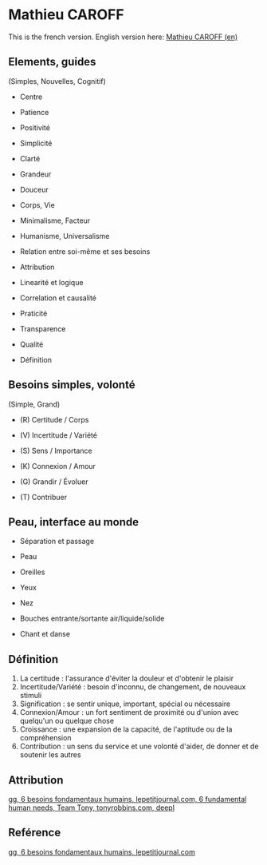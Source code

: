 # Mathieu CAROFF

This is the french version. English version here: [Mathieu CAROFF (en)](./README.md)

## Elements, guides

(Simples, Nouvelles, Cognitif)

- Centre
- Patience
- Positivité
- Simplicité
- Clarté
- Grandeur
- Douceur

- Corps, Vie
- Minimalisme, Facteur
- Humanisme, Universalisme

- Relation entre soi-même et ses besoins

- Attribution
- Linearité et logique
- Correlation et causalité
- Praticité

- Transparence
- Qualité
- Définition

## Besoins simples, volonté

(Simple, Grand)

- (R) Certitude / Corps
- (V) Incertitude / Variété
- (S) Sens / Importance
- (K) Connexion / Amour

- (G) Grandir / Évoluer
- (T) Contribuer

## Peau, interface au monde

- Séparation et passage

- Peau
- Oreilles
- Yeux
- Nez
- Bouches entrante/sortante air/liquide/solide
- Chant et danse

## Définition

1. La certitude : l'assurance d'éviter la douleur et d'obtenir le plaisir
2. Incertitude/Variété : besoin d'inconnu, de changement, de nouveaux stimuli
3. Signification : se sentir unique, important, spécial ou nécessaire
4. Connexion/Amour : un fort sentiment de proximité ou d'union avec quelqu'un ou quelque chose
5. Croissance : une expansion de la capacité, de l'aptitude ou de la compréhension
6. Contribution : un sens du service et une volonté d'aider, de donner et de soutenir les autres

## Attribution

[gg, 6 besoins fondamentaux humains, lepetitjournal.com, 6 fundamental human needs, Team Tony, tonyrobbins.com, deepl](https://www.tonyrobbins.com/mind-meaning/do-you-need-to-feel-significant/)

## Reférence

[gg, 6 besoins fondamentaux humains, lepetitjournal.com](https://lepetitjournal.com/sydney/sante/les-6-besoins-humains-comment-les-identifier-237219)
